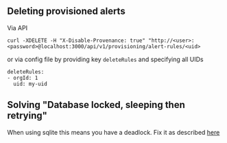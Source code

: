 ## Deleting provisioned alerts

Via API

    curl -XDELETE -H "X-Disable-Provenance: true" "http://<user>:<password>@localhost:3000/api/v1/provisioning/alert-rules/<uid>


or via config file by providing key `deleteRules` and specifying all UIDs

    deleteRules:
    - orgId: 1
      uid: my-uid

## Solving "Database locked, sleeping then retrying"

When using sqlite this means you have a deadlock. Fix it as described [here](https://community.grafana.com/t/database-is-locked-unable-to-use-grafana-anymore/16557)
